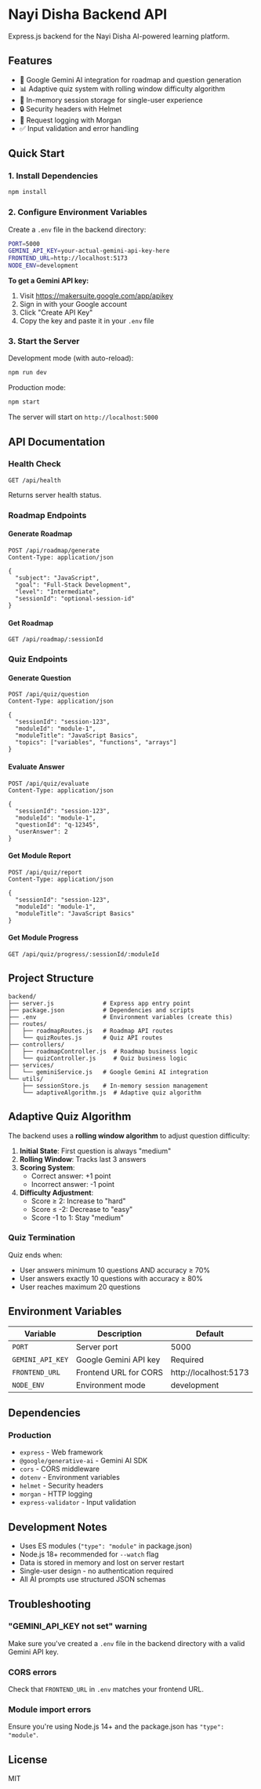 # Nayi Disha Backend API

Express.js backend for the Nayi Disha AI-powered learning platform.

## Features

- 🤖 Google Gemini AI integration for roadmap and question generation
- 📊 Adaptive quiz system with rolling window difficulty algorithm
- 💾 In-memory session storage for single-user experience
- 🔒 Security headers with Helmet
- 📝 Request logging with Morgan
- ✅ Input validation and error handling

## Quick Start

### 1. Install Dependencies

```bash
npm install
```

### 2. Configure Environment Variables

Create a `.env` file in the backend directory:

```bash
PORT=5000
GEMINI_API_KEY=your-actual-gemini-api-key-here
FRONTEND_URL=http://localhost:5173
NODE_ENV=development
```

**To get a Gemini API key:**
1. Visit https://makersuite.google.com/app/apikey
2. Sign in with your Google account
3. Click "Create API Key"
4. Copy the key and paste it in your `.env` file

### 3. Start the Server

Development mode (with auto-reload):
```bash
npm run dev
```

Production mode:
```bash
npm start
```

The server will start on `http://localhost:5000`

## API Documentation

### Health Check
```
GET /api/health
```
Returns server health status.

### Roadmap Endpoints

#### Generate Roadmap
```
POST /api/roadmap/generate
Content-Type: application/json

{
  "subject": "JavaScript",
  "goal": "Full-Stack Development",
  "level": "Intermediate",
  "sessionId": "optional-session-id"
}
```

#### Get Roadmap
```
GET /api/roadmap/:sessionId
```

### Quiz Endpoints

#### Generate Question
```
POST /api/quiz/question
Content-Type: application/json

{
  "sessionId": "session-123",
  "moduleId": "module-1",
  "moduleTitle": "JavaScript Basics",
  "topics": ["variables", "functions", "arrays"]
}
```

#### Evaluate Answer
```
POST /api/quiz/evaluate
Content-Type: application/json

{
  "sessionId": "session-123",
  "moduleId": "module-1",
  "questionId": "q-12345",
  "userAnswer": 2
}
```

#### Get Module Report
```
POST /api/quiz/report
Content-Type: application/json

{
  "sessionId": "session-123",
  "moduleId": "module-1",
  "moduleTitle": "JavaScript Basics"
}
```

#### Get Module Progress
```
GET /api/quiz/progress/:sessionId/:moduleId
```

## Project Structure

```
backend/
├── server.js              # Express app entry point
├── package.json           # Dependencies and scripts
├── .env                   # Environment variables (create this)
├── routes/
│   ├── roadmapRoutes.js   # Roadmap API routes
│   └── quizRoutes.js      # Quiz API routes
├── controllers/
│   ├── roadmapController.js  # Roadmap business logic
│   └── quizController.js     # Quiz business logic
├── services/
│   └── geminiService.js   # Google Gemini AI integration
└── utils/
    ├── sessionStore.js    # In-memory session management
    └── adaptiveAlgorithm.js  # Adaptive quiz algorithm
```

## Adaptive Quiz Algorithm

The backend uses a **rolling window algorithm** to adjust question difficulty:

1. **Initial State**: First question is always "medium"
2. **Rolling Window**: Tracks last 3 answers
3. **Scoring System**:
   - Correct answer: +1 point
   - Incorrect answer: -1 point
4. **Difficulty Adjustment**:
   - Score ≥ 2: Increase to "hard"
   - Score ≤ -2: Decrease to "easy"
   - Score -1 to 1: Stay "medium"

### Quiz Termination

Quiz ends when:
- User answers minimum 10 questions AND accuracy ≥ 70%
- User answers exactly 10 questions with accuracy ≥ 80%
- User reaches maximum 20 questions

## Environment Variables

| Variable | Description | Default |
|----------|-------------|---------|
| `PORT` | Server port | 5000 |
| `GEMINI_API_KEY` | Google Gemini API key | Required |
| `FRONTEND_URL` | Frontend URL for CORS | http://localhost:5173 |
| `NODE_ENV` | Environment mode | development |

## Dependencies

### Production
- `express` - Web framework
- `@google/generative-ai` - Gemini AI SDK
- `cors` - CORS middleware
- `dotenv` - Environment variables
- `helmet` - Security headers
- `morgan` - HTTP logging
- `express-validator` - Input validation

## Development Notes

- Uses ES modules (`"type": "module"` in package.json)
- Node.js 18+ recommended for `--watch` flag
- Data is stored in memory and lost on server restart
- Single-user design - no authentication required
- All AI prompts use structured JSON schemas

## Troubleshooting

### "GEMINI_API_KEY not set" warning
Make sure you've created a `.env` file in the backend directory with a valid Gemini API key.

### CORS errors
Check that `FRONTEND_URL` in `.env` matches your frontend URL.

### Module import errors
Ensure you're using Node.js 14+ and the package.json has `"type": "module"`.

## License

MIT
